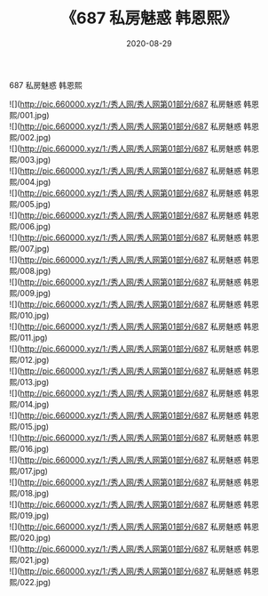﻿---
layout: post
title:  《687 私房魅惑 韩恩熙》
date:   2020-08-29
img: http://pic.660000.xyz/1:/秀人网/秀人网第01部分/687 私房魅惑 韩恩熙/000.jpg
categories: [美女, 清纯, 唯美]
---

687 私房魅惑 韩恩熙

  ![](http://pic.660000.xyz/1:/秀人网/秀人网第01部分/687 私房魅惑 韩恩熙/001.jpg) <br> ![](http://pic.660000.xyz/1:/秀人网/秀人网第01部分/687 私房魅惑 韩恩熙/002.jpg) <br> ![](http://pic.660000.xyz/1:/秀人网/秀人网第01部分/687 私房魅惑 韩恩熙/003.jpg) <br> ![](http://pic.660000.xyz/1:/秀人网/秀人网第01部分/687 私房魅惑 韩恩熙/004.jpg) <br> ![](http://pic.660000.xyz/1:/秀人网/秀人网第01部分/687 私房魅惑 韩恩熙/005.jpg) <br> ![](http://pic.660000.xyz/1:/秀人网/秀人网第01部分/687 私房魅惑 韩恩熙/006.jpg) <br> ![](http://pic.660000.xyz/1:/秀人网/秀人网第01部分/687 私房魅惑 韩恩熙/007.jpg) <br> ![](http://pic.660000.xyz/1:/秀人网/秀人网第01部分/687 私房魅惑 韩恩熙/008.jpg) <br> ![](http://pic.660000.xyz/1:/秀人网/秀人网第01部分/687 私房魅惑 韩恩熙/009.jpg) <br> ![](http://pic.660000.xyz/1:/秀人网/秀人网第01部分/687 私房魅惑 韩恩熙/010.jpg) <br> ![](http://pic.660000.xyz/1:/秀人网/秀人网第01部分/687 私房魅惑 韩恩熙/011.jpg) <br> ![](http://pic.660000.xyz/1:/秀人网/秀人网第01部分/687 私房魅惑 韩恩熙/012.jpg) <br> ![](http://pic.660000.xyz/1:/秀人网/秀人网第01部分/687 私房魅惑 韩恩熙/013.jpg) <br> ![](http://pic.660000.xyz/1:/秀人网/秀人网第01部分/687 私房魅惑 韩恩熙/014.jpg) <br> ![](http://pic.660000.xyz/1:/秀人网/秀人网第01部分/687 私房魅惑 韩恩熙/015.jpg) <br> ![](http://pic.660000.xyz/1:/秀人网/秀人网第01部分/687 私房魅惑 韩恩熙/016.jpg) <br> ![](http://pic.660000.xyz/1:/秀人网/秀人网第01部分/687 私房魅惑 韩恩熙/017.jpg) <br> ![](http://pic.660000.xyz/1:/秀人网/秀人网第01部分/687 私房魅惑 韩恩熙/018.jpg) <br> ![](http://pic.660000.xyz/1:/秀人网/秀人网第01部分/687 私房魅惑 韩恩熙/019.jpg) <br> ![](http://pic.660000.xyz/1:/秀人网/秀人网第01部分/687 私房魅惑 韩恩熙/020.jpg) <br> ![](http://pic.660000.xyz/1:/秀人网/秀人网第01部分/687 私房魅惑 韩恩熙/021.jpg) <br> ![](http://pic.660000.xyz/1:/秀人网/秀人网第01部分/687 私房魅惑 韩恩熙/022.jpg) <br>